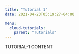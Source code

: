 ```yaml
---
title: "Tutorial 1"
date: 2021-04-23T05:19:27-04:00

menu:
  cloud-tutorials:
    parent: "Tutorials"
---
```


TUTORIAL-1 CONTENT
